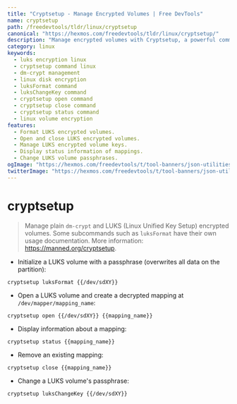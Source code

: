 ```yaml
---
title: "Cryptsetup - Manage Encrypted Volumes | Free DevTools"
name: cryptsetup
path: /freedevtools/tldr/linux/cryptsetup
canonical: "https://hexmos.com/freedevtools/tldr/linux/cryptsetup/"
description: "Manage encrypted volumes with Cryptsetup, a powerful command-line tool for Linux.  Format, open, and manage LUKS encrypted partitions easily. Free online tool, no registration required."
category: linux
keywords:
  - luks encryption linux
  - cryptsetup command linux
  - dm-crypt management
  - linux disk encryption
  - luksFormat command
  - luksChangeKey command
  - cryptsetup open command
  - cryptsetup close command
  - cryptsetup status command
  - linux volume encryption
features:
  - Format LUKS encrypted volumes.
  - Open and close LUKS encrypted volumes.
  - Manage LUKS encrypted volume keys.
  - Display status information of mappings.
  - Change LUKS volume passphrases.
ogImage: "https://hexmos.com/freedevtools/t/tool-banners/json-utilities-banner.png"
twitterImage: "https://hexmos.com/freedevtools/t/tool-banners/json-utilities-banner.png"
---
```


# cryptsetup

> Manage plain `dm-crypt` and LUKS (Linux Unified Key Setup) encrypted volumes.
> Some subcommands such as `luksFormat` have their own usage documentation.
> More information: <https://manned.org/cryptsetup>.

- Initialize a LUKS volume with a passphrase (overwrites all data on the partition):

`cryptsetup luksFormat {{/dev/sdXY}}`

- Open a LUKS volume and create a decrypted mapping at `/dev/mapper/mapping_name`:

`cryptsetup open {{/dev/sdXY}} {{mapping_name}}`

- Display information about a mapping:

`cryptsetup status {{mapping_name}}`

- Remove an existing mapping:

`cryptsetup close {{mapping_name}}`

- Change a LUKS volume's passphrase:

`cryptsetup luksChangeKey {{/dev/sdXY}}`
